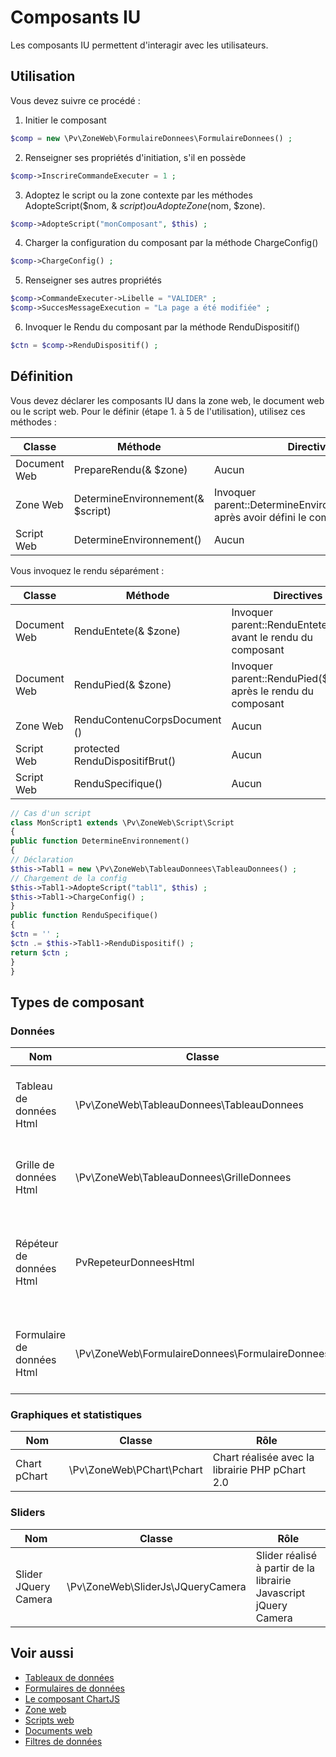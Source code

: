 # Composants IU

Les composants IU permettent d'interagir avec les utilisateurs.

## Utilisation

Vous devez suivre ce procédé :

1. Initier le composant
```php
$comp = new \Pv\ZoneWeb\FormulaireDonnees\FormulaireDonnees() ;
```
2. Renseigner ses propriétés d'initiation, s'il en possède
```php
$comp->InscrireCommandeExecuter = 1 ;
```
3. Adoptez le script ou la zone contexte par les méthodes AdopteScript($nom, & $script) ou AdopteZone($nom, $zone).
```php
$comp->AdopteScript("monComposant", $this) ;
```
4. Charger la configuration du composant par la méthode ChargeConfig()
```php
$comp->ChargeConfig() ;
```
5. Renseigner ses autres propriétés
```php
$comp->CommandeExecuter->Libelle = "VALIDER" ;
$comp->SuccesMessageExecution = "La page a été modifiée" ;
```
6. Invoquer le Rendu du composant par la méthode RenduDispositif()
```php
$ctn = $comp->RenduDispositif() ;
```

## Définition

Vous devez déclarer les composants IU dans la zone web, le document web ou le script web.
Pour le définir (étape 1. à 5 de l'utilisation), utilisez ces méthodes :

Classe | Méthode | Directives
------------- | ------------- | -------------
Document Web | PrepareRendu(& $zone) | Aucun
Zone Web | DetermineEnvironnement(& $script) | Invoquer parent::DetermineEnvironnement($script) après avoir défini le composant
Script Web | DetermineEnvironnement() | Aucun

Vous invoquez le rendu séparément :

Classe | Méthode | Directives
------------- | ------------- | -------------
Document Web | RenduEntete(& $zone) | Invoquer parent::RenduEntete($zone) avant le rendu du composant
Document Web | RenduPied(& $zone) | Invoquer parent::RenduPied($zone) après le rendu du composant
Zone Web | RenduContenuCorpsDocument () | Aucun
Script Web | protected RenduDispositifBrut() | Aucun
Script Web | RenduSpecifique() | Aucun

```php
// Cas d'un script
class MonScript1 extends \Pv\ZoneWeb\Script\Script
{
public function DetermineEnvironnement()
{
// Déclaration
$this->Tabl1 = new \Pv\ZoneWeb\TableauDonnees\TableauDonnees() ;
// Chargement de la config
$this->Tabl1->AdopteScript("tabl1", $this) ;
$this->Tabl1->ChargeConfig() ;
}
public function RenduSpecifique()
{
$ctn = '' ;
$ctn .= $this->Tabl1->RenduDispositif() ;
return $ctn ;
}
}
```

## Types de composant

### Données

Nom | Classe | Rôle
------------- | ------------- | -------------
Tableau de données Html | \Pv\ZoneWeb\TableauDonnees\TableauDonnees | Affiche sous forme de tableau des données
Grille de données Html | \Pv\ZoneWeb\TableauDonnees\GrilleDonnees | Affiche sous forme de grille des données
Répéteur de données Html | PvRepeteurDonneesHtml | Similaire à la grille de données, sans organiser par ligne / colonne
Formulaire de données Html | \Pv\ZoneWeb\FormulaireDonnees\FormulaireDonnees | Affiche sous forme de formulaire de données

### Graphiques et statistiques

Nom | Classe | Rôle
------------- | ------------- | -------------
Chart pChart | \Pv\ZoneWeb\PChart\Pchart | Chart réalisée avec la librairie PHP pChart 2.0

### Sliders

Nom | Classe | Rôle
------------- | ------------- | -------------
Slider JQuery Camera | \Pv\ZoneWeb\SliderJs\JQueryCamera | Slider réalisé à partir de la librairie Javascript jQuery Camera

## Voir aussi

- [Tableaux de données](tableauxdonnees.md)
- [Formulaires de données](formulairedonnees.md)
- [Le composant ChartJS](chartjs.md)
- [Zone web](zoneweb.md)
- [Scripts web](scripts.md)
- [Documents web](documents.md)
- [Filtres de données](filtresdonnees.md)
